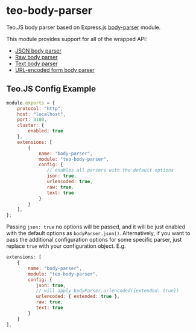 # teo-body-parser
Teo.JS body parser based on Express.js [body-parser](https://github.com/expressjs/body-parser) module.

This module provides support for all of the wrapped API:
  * [JSON body parser](https://github.com/expressjs/body-parser#bodyparserjsonoptions)
  * [Raw body parser](https://github.com/expressjs/body-parser#bodyparserrawoptions)
  * [Text body parser](https://github.com/expressjs/body-parser#bodyparsertextoptions)  
  * [URL-encoded form body parser](https://github.com/expressjs/body-parser#bodyparserurlencodedoptions)
  
## Teo.JS Config Example
```javascript
module.exports = {
    protocol: "http",
    host: "localhost",
    port: 3100,
    cluster: {
        enabled: true
    },
    extensions: [
        {
            name: "body-parser",
            module: "teo-body-parser",
            config: {
               // enables all parsers with the default options
               json: true,
               urlencoded: true,
               raw: true,
               text: true
            }
        }
    ],
};
```
Passing `json: true` no options will be passed, and it will be just enabled with the default options as `bodyParser.json()`.
Alternatively, if you want to pass the additional configuration options for some specific parser, just replace `true` with your configuration object. E.g.

```javascript
extensions: [
    {
        name: "body-parser",
        module: "teo-body-parser",
        config: {
           json: true,
           // will apply bodyParser.urlencoded({extended: true})
           urlencoded: { extended: true },
           raw: true,
           text: true
        }
    }
],
```
